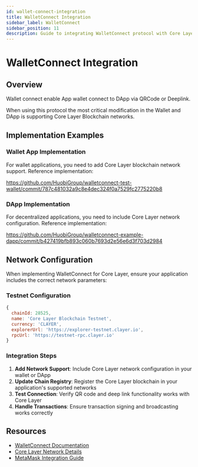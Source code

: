 ```yaml
---
id: wallet-connect-integration
title: WalletConnect Integration
sidebar_label: WalletConnect
sidebar_position: 11
description: Guide to integrating WalletConnect protocol with Core Layer blockchain for mobile wallet connections.
---
```


# WalletConnect Integration

## Overview

Wallet connect enable App wallet connect to DApp via QRCode or Deeplink.

When using this protocol the most critical modification in the Wallet and DApp is supporting Core Layer Blockchain networks.

## Implementation Examples

### Wallet App Implementation

For wallet applications, you need to add Core Layer blockchain network support. Reference implementation:

https://github.com/HuobiGroup/walletconnect-test-wallet/commit/787c481032a9c8e4dec324f0a7529fc2775220b8

### DApp Implementation

For decentralized applications, you need to include Core Layer network configuration. Reference implementation:

https://github.com/HuobiGroup/walletconnect-example-dapp/commit/b427419bfb893c060b7693d2e56e6d3f703d2984

## Network Configuration

When implementing WalletConnect for Core Layer, ensure your application includes the correct network parameters:

### Testnet Configuration
```javascript
{
  chainId: 28525,
  name: 'Core Layer Blockchain Testnet',
  currency: 'CLAYER',
  explorerUrl: 'https://explorer-testnet.clayer.io',
  rpcUrl: 'https://testnet-rpc.clayer.io'
}
```

### Integration Steps

1. **Add Network Support**: Include Core Layer network configuration in your wallet or DApp
2. **Update Chain Registry**: Register the Core Layer blockchain in your application's supported networks
3. **Test Connection**: Verify QR code and deep link functionality works with Core Layer
4. **Handle Transactions**: Ensure transaction signing and broadcasting works correctly

## Resources

- [WalletConnect Documentation](https://docs.walletconnect.com/)
- [Core Layer Network Details](/getting-started/connect-testnet)
- [MetaMask Integration Guide](/getting-started/set-up-wallet) 